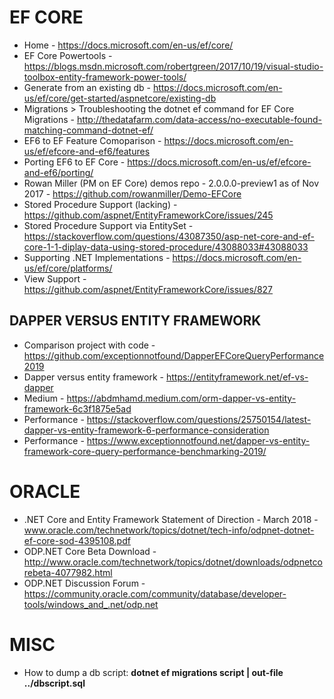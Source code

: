 # EF CORE 

* Home - https://docs.microsoft.com/en-us/ef/core/
* EF Core Powertools - https://blogs.msdn.microsoft.com/robertgreen/2017/10/19/visual-studio-toolbox-entity-framework-power-tools/ 
* Generate from an existing db - https://docs.microsoft.com/en-us/ef/core/get-started/aspnetcore/existing-db
* Migrations > Troubleshooting the dotnet ef command for EF Core Migrations - http://thedatafarm.com/data-access/no-executable-found-matching-command-dotnet-ef/
* EF6 to EF Feature Comoparison - <https://docs.microsoft.com/en-us/ef/efcore-and-ef6/features>
* Porting EF6 to EF Core - https://docs.microsoft.com/en-us/ef/efcore-and-ef6/porting/
* Rowan Miller (PM on EF Core) demos repo - 2.0.0.0-preview1 as of Nov 2017 - https://github.com/rowanmiller/Demo-EFCore
* Stored Procedure Support (lacking) - https://github.com/aspnet/EntityFrameworkCore/issues/245
* Stored Procedure Support via EntitySet - https://stackoverflow.com/questions/43087350/asp-net-core-and-ef-core-1-1-diplay-data-using-stored-procedure/43088033#43088033
* Supporting .NET Implementations - https://docs.microsoft.com/en-us/ef/core/platforms/
* View Support - https://github.com/aspnet/EntityFrameworkCore/issues/827

## DAPPER VERSUS ENTITY FRAMEWORK

* Comparison project with code - https://github.com/exceptionnotfound/DapperEFCoreQueryPerformance2019
* Dapper versus entity framework - https://entityframework.net/ef-vs-dapper
* Medium - https://abdmhamd.medium.com/orm-dapper-vs-entity-framework-6c3f1875e5ad
* Performance - https://stackoverflow.com/questions/25750154/latest-dapper-vs-entity-framework-6-performance-consideration
* Performance - https://www.exceptionnotfound.net/dapper-vs-entity-framework-core-query-performance-benchmarking-2019/

# ORACLE
* .NET Core and Entity Framework Statement of Direction - March 2018 - www.oracle.com/technetwork/topics/dotnet/tech-info/odpnet-dotnet-ef-core-sod-4395108.pdf
* ODP.NET Core Beta Download - http://www.oracle.com/technetwork/topics/dotnet/downloads/odpnetcorebeta-4077982.html
* ODP.NET Discussion Forum - https://community.oracle.com/community/database/developer-tools/windows_and_.net/odp.net

# MISC
* How to dump a db script: __dotnet ef migrations script | out-file ../dbscript.sql__
